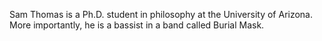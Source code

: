 Sam Thomas is a Ph.D. student in philosophy at the University of Arizona. More importantly, he is a bassist in a band called Burial Mask.

